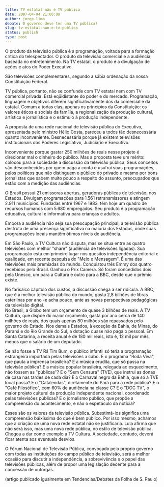 ```yaml
---
title: TV estatal não é TV pública
date: 2007-04-04 21:00:00
author: jorge.lima
debate: O governo deve ter uma TV pública?
slug: tv-estatal-nao-e-tv-publica
status: publish 
type: post
---
```


  
O produto da televisão pública é a programação, voltada para a formação crítica do telespectador. O produto da televisão comercial é a audiência, baseada no entretenimento. Na TV estatal, o produto é a divulgação de ações e atos do Poder Executivo.  
  
São televisões complementares, segundo a sábia ordenação da nossa Constituição Federal.  
  
TV pública, portanto, não se confunde com TV estatal nem com TV comercial privada. Está eqüidistante do poder e do mercado. Programação, linguagem e objetivos diferem significativamente dos da comercial e da estatal. Comum a todas elas, apenas os princípios da Constituição: os valores éticos e sociais da família, a regionalização da produção cultural, artística e jornalística e o estímulo à produção independente.  
  
A proposta de uma rede nacional de televisão pública do Executivo, apresentada pelo ministro Hélio Costa, pareceu a todos tão desnecessária quanto inconveniente. Desnecessária porque já existem televisões institucionais dos Poderes Legislativo, Judiciário e Executivo.  
  
Inconveniente porque gastar 250 milhões de reais nesse projeto é direcionar mal o dinheiro do público. Mas a proposta teve um mérito: colocou para a sociedade a discussão da televisão pública. Seus conceitos são desconhecidos por quem paga a conta e usufrui suas programações, pelos políticos que não distinguem o público do privado e mesmo por bons jornalistas que sabem muito pouco a respeito do assunto, preocupados que estão com a medição das audiências.  
  
O Brasil possui 21 emissoras abertas, geradoras públicas de televisão, nos Estados. Divulgam programações para 1.561 retransmissores e atingem 2.911 municípios. Fundadas entre 1967 e 1983, têm hoje um quadro de recursos humanos com 5.680 empregados. Seu produto é a programação educativa, cultural e informativa para crianças e adultos.  
  
Embora a audiência não seja sua preocupação principal, a televisão pública desfruta de uma presença significativa na maioria dos Estados, onde suas programações locais mantêm ótimos níveis de audiência.  
  
Em São Paulo, a TV Cultura não disputa, mas se situa entre as quatro televisões com melhor "share" (audiência de televisões ligadas). Sua programação está em primeiro lugar nos quesitos independência editorial e qualidade, em recente pesquisa do "Meio e Mensagem". É uma das televisões mais premiadas do mundo. Conquistou três Emmy dos quatro recebidos pelo Brasil. Ganhou o Prix Camera. Só foram concedidos dois pela Unesco, um para a Cultura e outro para a BBC, desde que o prêmio existe.  
  
No farisaico capítulo dos custos, a discussão chega a ser ridícula. A BBC, que é a melhor televisão pública do mundo, gasta 2,8 bilhões de libras esterlinas por ano -e acha pouco, ante as novas perspectivas pedagógicas da televisão digital.  
No Brasil, a Globo tem um orçamento de quase 3 bilhões de reais. A TV Cultura, que dispõe do maior orçamento, gasta por ano cerca de 140 milhões de reais, dos quais apenas 80 milhões são repassados pelo governo do Estado. Nos demais Estados, à exceção da Bahia, de Minas, do Paraná e do Rio Grande do Sul, a dotação quase não paga o pessoal. Em Santa Catarina, a receita anual é de 180 mil reais, isto é, 12 mil por mês, menos que o salário de um deputado.  
  
Se não fosse a TV Rá Tim Bum, o público infantil só teria a programação estrangeira importada pelas televisões a cabo. E o programa "Roda Viva", que pauta a imprensa brasileira? E a música erudita, que só passa na televisão pública? E a música popular brasileira, relegada ao esquecimento, não fossem as "públicas"? E o "Sem Censura" (TVE), que instrui as donas de casa nas tardes de cada dia? E o Carnaval negro da Bahia, que só a TVE local passa? E o "Catalendas", diretamente do Pará para a rede pública? E o "Café Filosófico", com 60% de audiência na classe C? E o "DOC TV", o maior projeto cultural da produção independente nacional, coordenado pelas televisões públicas? E o jornalismo público, que propõe a compreensão do acontecimento, e não o espetáculo da notícia?  
  
Esses são os valores da televisão pública. Subestimá-los significa uma compreensão baixíssima do que é bem público. Por isso mesmo, achamos que a criação de uma nova rede estatal não se justificaria. Lula afirma que não será isso, mas uma nova rede pública, no estilo de televisão pública.  
Chegou a dar como exemplo a TV Cultura. A sociedade, contudo, deverá ficar atenta aos eventuais desvios.  
  
O Fórum Nacional de Televisão Pública, convocado pelo próprio governo com todas as instituições do campo público de televisão, será a melhor ocasião para discutir a independência, a sobrevivência e o papel das televisões públicas, além de propor uma legislação decente para a concessão de outorgas.  
  
(artigo publicado igualmente em Tendencias/Debates da Folha de S. Paulo)  

